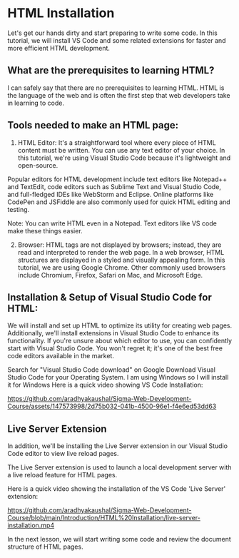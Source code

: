 # HTML Installation
Let's get our hands dirty and start preparing to write some code. In this tutorial, we will install VS Code and some related extensions for faster and more efficient HTML development.

## What are the prerequisites to learning HTML?
I can safely say that there are no prerequisites to learning HTML. HTML is the language of the web and is often the first step that web developers take in learning to code.

## Tools needed to make an HTML page: 
1) HTML Editor: It's a straightforward tool where every piece of HTML content must be written. You can use any text editor of your choice. In this tutorial, we're using Visual Studio Code because it's lightweight and open-source.

Popular editors for HTML development include text editors like Notepad++ and TextEdit, code editors such as Sublime Text and Visual Studio Code, and full-fledged IDEs like WebStorm and Eclipse. Online platforms like CodePen and JSFiddle are also commonly used for quick HTML editing and testing.

Note: You can write HTML even in a Notepad. Text editors like VS code make these things easier.

2) Browser: HTML tags are not displayed by browsers; instead, they are read and interpreted to render the web page. In a web browser, HTML structures are displayed in a styled and visually appealing form. In this tutorial, we are using Google Chrome. Other commonly used browsers include Chromium, Firefox, Safari on Mac, and Microsoft Edge.

## Installation & Setup of Visual Studio Code for HTML:
We will install and set up HTML to optimize its utility for creating web pages. Additionally, we'll install extensions in Visual Studio Code to enhance its functionality. If you're unsure about which editor to use, you can confidently start with Visual Studio Code. You won't regret it; it's one of the best free code editors available in the market.

Search for "Visual Studio Code download" on Google
Download Visual Studio Code for your Operating System. I am using Windows so I will install it for Windows
Here is a quick video showing VS Code Installation:


https://github.com/aradhyakaushal/Sigma-Web-Development-Course/assets/147573998/2d75b032-041b-4500-96e1-f4e6ed53dd63



## Live Server Extension
In addition, we'll be installing the Live Server extension in our Visual Studio Code editor to view live reload pages.

The Live Server extension is used to launch a local development server with a live reload feature for HTML pages.

Here is a quick video showing the installation of the VS Code 'Live Server' extension:

https://github.com/aradhyakaushal/Sigma-Web-Development-Course/blob/main/Introduction/HTML%20Installation/live-server-installation.mp4

In the next lesson, we will start writing some code and review the document structure of HTML pages.
